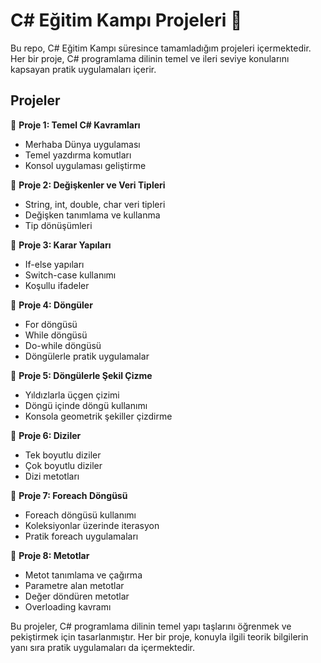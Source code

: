 # C# Eğitim Kampı Projeleri 🚀

Bu repo, C# Eğitim Kampı süresince tamamladığım projeleri içermektedir. Her bir proje, C# programlama dilinin temel ve ileri seviye konularını kapsayan pratik uygulamaları içerir.

## Projeler

📍 **Proje 1: Temel C# Kavramları**
- Merhaba Dünya uygulaması
- Temel yazdırma komutları
- Konsol uygulaması geliştirme

📍 **Proje 2: Değişkenler ve Veri Tipleri**
- String, int, double, char veri tipleri
- Değişken tanımlama ve kullanma
- Tip dönüşümleri

📍 **Proje 3: Karar Yapıları**
- If-else yapıları
- Switch-case kullanımı
- Koşullu ifadeler

📍 **Proje 4: Döngüler**
- For döngüsü
- While döngüsü
- Do-while döngüsü
- Döngülerle pratik uygulamalar

📍 **Proje 5: Döngülerle Şekil Çizme**
- Yıldızlarla üçgen çizimi
- Döngü içinde döngü kullanımı
- Konsola geometrik şekiller çizdirme

📍 **Proje 6: Diziler**
- Tek boyutlu diziler
- Çok boyutlu diziler
- Dizi metotları

📍 **Proje 7: Foreach Döngüsü**
- Foreach döngüsü kullanımı
- Koleksiyonlar üzerinde iterasyon
- Pratik foreach uygulamaları

📍 **Proje 8: Metotlar**
- Metot tanımlama ve çağırma
- Parametre alan metotlar
- Değer döndüren metotlar
- Overloading kavramı

Bu projeler, C# programlama dilinin temel yapı taşlarını öğrenmek ve pekiştirmek için tasarlanmıştır. Her bir proje, konuyla ilgili teorik bilgilerin yanı sıra pratik uygulamaları da içermektedir.

